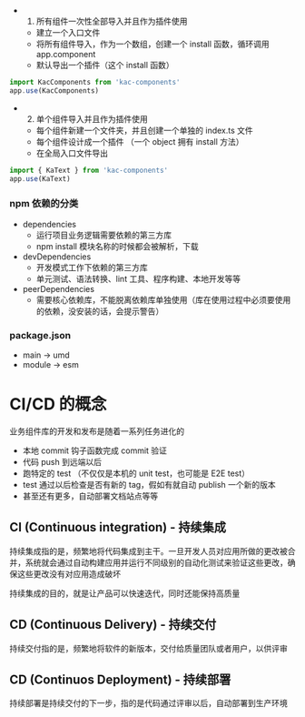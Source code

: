- 1. 所有组件一次性全部导入并且作为插件使用
  - 建立一个入口文件
  - 将所有组件导入，作为一个数组，创建一个 install 函数，循环调用 app.component
  - 默认导出一个插件（这个 install 函数）

```js
import KacComponents from 'kac-components'
app.use(KacComponents)
```

- 2. 单个组件导入并且作为插件使用
  - 每个组件新建一个文件夹，并且创建一个单独的 index.ts 文件
  - 每个组件设计成一个插件 （一个 object 拥有 install 方法）
  - 在全局入口文件导出

```js
import { KaText } from 'kac-components'
app.use(KaText)
```

### npm 依赖的分类

- dependencies
  - 运行项目业务逻辑需要依赖的第三方库
  - npm install 模块名称的时候都会被解析，下载
- devDependencies
  - 开发模式工作下依赖的第三方库
  - 单元测试、语法转换、lint 工具、程序构建、本地开发等等
- peerDependencies
  - 需要核心依赖库，不能脱离依赖库单独使用（库在使用过程中必须要使用的依赖，没安装的话，会提示警告）

### package.json

- main -> umd
- module -> esm

# CI/CD 的概念

业务组件库的开发和发布是随着一系列任务进化的

- 本地 commit 钩子函数完成 commit 验证
- 代码 push 到远端以后
- 跑特定的 test （不仅仅是本机的 unit test，也可能是 E2E test）
- test 通过以后检查是否有新的 tag，假如有就自动 publish 一个新的版本
- 甚至还有更多，自动部署文档站点等等

## CI (Continuous integration) - 持续集成

持续集成指的是，频繁地将代码集成到主干。一旦开发人员对应用所做的更改被合并，系统就会通过自动构建应用并运行不同级别的自动化测试来验证这些更改，确保这些更改没有对应用造成破坏

持续集成的目的，就是让产品可以快速迭代，同时还能保持高质量

## CD (Continuous Delivery) - 持续交付

持续交付指的是，频繁地将软件的新版本，交付给质量团队或者用户，以供评审

## CD (Continuos Deployment) - 持续部署

持续部署是持续交付的下一步，指的是代码通过评审以后，自动部署到生产环境
